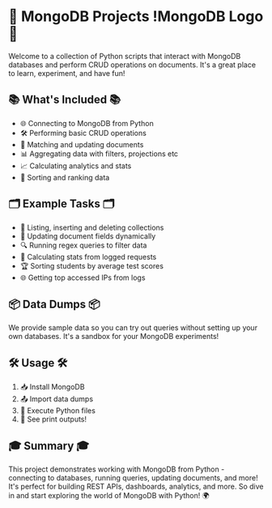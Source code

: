 # 🚀 MongoDB Projects !MongoDB Logo 🚀

Welcome to a collection of Python scripts that interact with MongoDB databases and perform CRUD operations on documents. It's a great place to learn, experiment, and have fun!

## 📚 What's Included 📚

- 🌐 Connecting to MongoDB from Python 
- 🛠 Performing basic CRUD operations 
- 🎯 Matching and updating documents
- 📊 Aggregating data with filters, projections etc
- 📈 Calculating analytics and stats
- 🥇 Sorting and ranking data

## 🗂 Example Tasks 🗂

- 📝 Listing, inserting and deleting collections 
- 🔄 Updating document fields dynamically
- 🔍 Running regex queries to filter data 
- 🧮 Calculating stats from logged requests 
- 🏆 Sorting students by average test scores 
- 🌐 Getting top accessed IPs from logs 

## 📦 Data Dumps 📦

We provide sample data so you can try out queries without setting up your own databases. It's a sandbox for your MongoDB experiments!

## 🛠 Usage 🛠

1. 📥 Install MongoDB 
2. 📤 Import data dumps
3. 🐍 Execute Python files
4. 👀 See print outputs!

## 🎓 Summary 🎓

This project demonstrates working with MongoDB from Python - connecting to databases, running queries, updating documents, and more! It's perfect for building REST APIs, dashboards, analytics, and more. So dive in and start exploring the world of MongoDB with Python! 🌍
